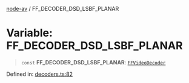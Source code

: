 [node-av](../globals.md) / FF\_DECODER\_DSD\_LSBF\_PLANAR

# Variable: FF\_DECODER\_DSD\_LSBF\_PLANAR

> `const` **FF\_DECODER\_DSD\_LSBF\_PLANAR**: [`FFVideoDecoder`](../type-aliases/FFVideoDecoder.md)

Defined in: [decoders.ts:82](https://github.com/seydx/av/blob/f8631fc881b394300b1479f511d55cf1c370a87f/src/constants/decoders.ts#L82)
